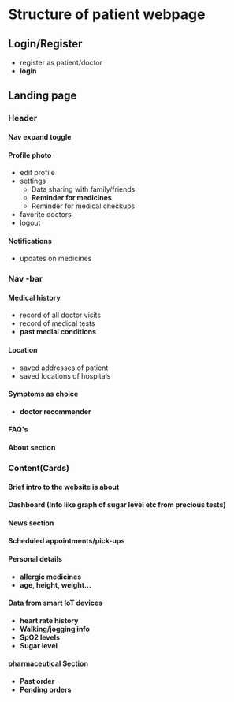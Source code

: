 # Structure of patient webpage
## Login/Register
- register as patient/doctor
- **login**
## Landing page
### Header
#### Nav expand toggle
#### Profile photo
- edit profile
- settings
	- Data sharing with family/friends
	- **Reminder for medicines**
	- Reminder for medical checkups 
- favorite doctors
- logout
#### Notifications
- updates on medicines
### Nav -bar
#### Medical history
- record of all doctor visits
- record of medical tests
- **past medial conditions**

#### Location
- saved addresses of patient
- saved locations of hospitals
#### Symptoms as choice
- **doctor recommender**
#### FAQ's
#### About section
### Content(Cards)
#### Brief intro to the website is about
#### Dashboard (Info like graph of sugar level etc from precious tests)
#### News section
#### Scheduled appointments/pick-ups
#### Personal details
- **allergic medicines**
- **age, height, weight...**
#### Data from smart IoT devices
- **heart rate history**
- **Walking/jogging info**
- **SpO2 levels**
- **Sugar level**
#### pharmaceutical Section
- **Past order**
- **Pending orders**